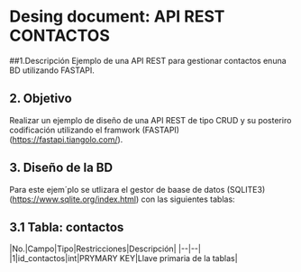 # Desing document: API REST CONTACTOS

##1.Descripción
Ejemplo de una API REST para gestionar contactos enuna BD utilizando FASTAPI.

## 2. Objetivo
Realizar un ejemplo de diseño de una API REST  de tipo CRUD y su posteriro codificación utilizando el framwork  (FASTAPI) (https://fastapi.tiangolo.com/).

## 3. Diseño de la BD
Para este ejem´plo se utlizara el gestor de baase de datos (SQLITE3) (https://www.sqlite.org/index.html) con las siguientes tablas:

## 3.1 Tabla: contactos

 |No.|Campo|Tipo|Restricciones|Descripción|
 |--|--|
 |1|id_contactos|int|PRYMARY KEY|Llave primaria de la tablas|
